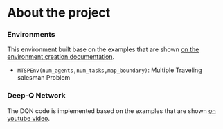 # About the project

### Environments
This environment built base on the examples that are shown [on the environment creation documentation](https://gymnasium.farama.org/tutorials/gymnasium_basics/environment_creation/).
- `MTSPEnv(num_agents,num_tasks,map_boundary)`: Multiple Traveling salesman Problem

### Deep-Q Network
The DQN code is implemented based on the examples that are shown [on youtube video](https://www.youtube.com/watch?v=wc-FxNENg9U&t=1697s&pp=ygULZHFuIHB5dG9yY2g%3D).

<!-- ## Installation

To install your new environment, run the following commands:

```{shell}
cd env
pip install -e .
``` -->

